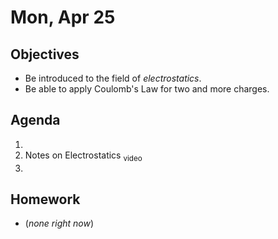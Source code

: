 Mon, Apr 25
=========      
  
Objectives    
------------    
- Be introduced to the field of *electrostatics*.
- Be able to apply Coulomb's Law for two and more charges.
   
Agenda      
---------      
1. 
2. Notes on Electrostatics <sub>video</sub>
3. 

  
Homework    
-------------      
  
- (*none right now*)
<!--stackedit_data:
eyJoaXN0b3J5IjpbOTkwMDczODc5LC02MjU2Mzc3NjUsMjIwMz
Y1MDUwLDEwMjM3NjgzMjEsLTE4OTIwMDUxODcsOTM0NDQwNjky
LDk4NDE4NTkzNSwtNDE3MTQwODk0LC0xMjU1MDgxMzY2LC04Mz
I0ODA0MTYsLTE2ODg2MDI5MjcsLTMyMzE4Mzg4MywtNTExMzc0
OTk4LC04NDQxODk2MDIsLTEzNjI4NDExMzgsMTA0ODExOTgzNS
w5MDE4NTc0NCwtMTU4MDA4MzU4OSwxMzExNzcwOTI3LDIxMjc3
MDkyMzFdfQ==
-->